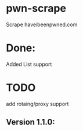 # pwn-scrape
Scrape haveibeenpwned.com 

# Done:
Added List support

# TODO
add rotaing/proxy support


## Version 1.1.0:
